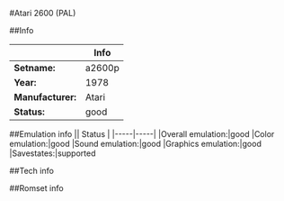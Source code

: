 #Atari 2600 (PAL)

##Info

||Info|
|-----|-----|
|**Setname:**|a2600p
|**Year:**|1978
|**Manufacturer:**|Atari
|**Status:**|good

##Emulation info
|| Status |
|-----|-----|
|Overall emulation:|good
|Color emulation:|good
|Sound emulation:|good
|Graphics emulation:|good
|Savestates:|supported

##Tech info

##Romset info

<!--- START OF EDITED COMMENT DO NOT TOUCH TEXT ABOVE-->
